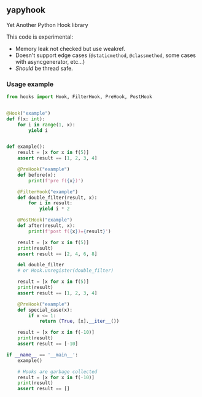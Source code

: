 ## yapyhook

Yet Another Python Hook library

This code is experimental:
* Memory leak not checked but use weakref.
* Doesn't support edge cases (`@staticmethod`, `@classmethod`, some cases with asyncgenerator, etc...)
* *Should* be thread safe.

### Usage example

```python
from hooks import Hook, FilterHook, PreHook, PostHook


@Hook("example")
def f(x: int):
    for i in range(1, x):
        yield i


def example():
    result = [x for x in f(5)]
    assert result == [1, 2, 3, 4]

    @PreHook("example")
    def before(x):
        print(f'pre f({x})')

    @FilterHook("example")
    def double_filter(result, x):
        for i in result:
            yield i * 2

    @PostHook("example")
    def after(result, x):
        print(f'post f({x})={result}')

    result = [x for x in f(5)]
    print(result)
    assert result == [2, 4, 6, 8]

    del double_filter
    # or Hook.unregister(double_filter)

    result = [x for x in f(5)]
    print(result)
    assert result == [1, 2, 3, 4]

    @PreHook("example")
    def special_case(x):
        if x <= 1:
            return (True, [x].__iter__())

    result = [x for x in f(-10)]
    print(result)
    assert result == [-10]

if __name__ == '__main__':
    example()

    # Hooks are garbage collected
    result = [x for x in f(-10)]
    print(result)
    assert result == []
```
